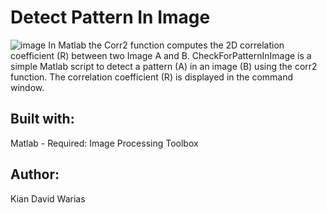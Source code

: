 # Detect Pattern In Image
![image](https://user-images.githubusercontent.com/55065075/188312861-f0a08dee-336b-4419-89ff-6495b3b10457.png)
In Matlab the Corr2 function computes the 2D correlation coefficient (R) between two Image A and B.
CheckForPatternInImage is a simple Matlab script to detect a pattern (A) in an image (B) using the corr2 function.
The correlation coefficient (R) is displayed in the command window.

## Built with:
Matlab - Required: Image Processing Toolbox

## Author:
Kian David Warias


